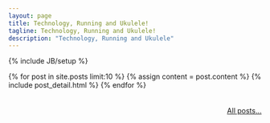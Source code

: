 ```yaml
---
layout: page
title: Technology, Running and Ukulele!
tagline: Technology, Running and Ukulele!
description: "Technology, Running and Ukulele"
---
```

{% include JB/setup %}

 
<div class="blog-index">
{% for post in site.posts limit:10 %}
{% assign content = post.content %}
{% include post_detail.html %}
{% endfor %}
</div>
<br><br>
<a href="/archive/" style="float:right;">All posts...</a>
<br>


